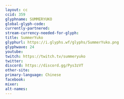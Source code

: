 ```yaml
---
layout: cc
ccid: 359
glyphname: SUMMERYUKO
global-glyph-code: 
currently-partnered: 
stream-currency-needed-for-glyph: 
title: SummerYuko
glyphurl: https://i.glyphs.wf/glyphs/SummerYuko.png
glyphwave: 24
youtube: 
twitch: https://twitch.tv/summeryuko
twitter: 
discord: https://discord.gg/Pys3zVT
other-site: 
primary-language: Chinese
facebook: 
mixer: 
alt-names: 
---
```


